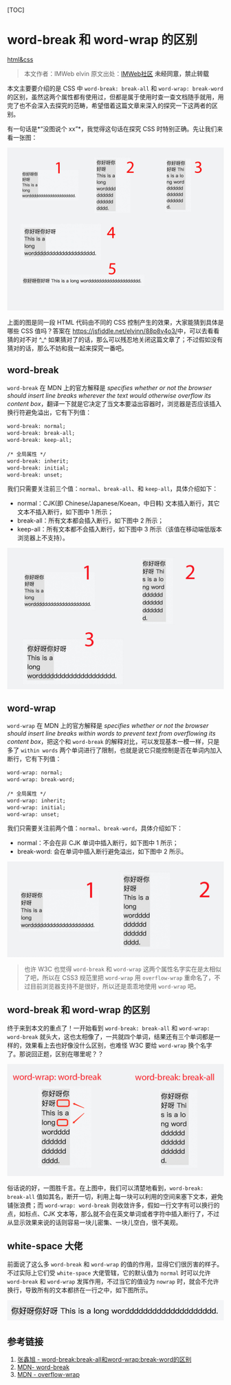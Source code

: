 [TOC]



# word-break 和 word-wrap 的区别

[html&css](http://imweb.io/tab/rebuild)

> 本文作者：IMWeb elvin 原文出处：[IMWeb社区](http://imweb.io/topic/59fe82991f0e50753869bf8c) **未经同意，禁止转载**

本文主要要介绍的是 CSS 中 `word-break: break-all` 和 `word-wrap: break-word` 的区别，虽然这两个属性都有使用过，但都是属于使用时查一查文档随手就用，用完了也不会深入去探究的范畴，希望借着这篇文章来深入的探究一下这两者的区别。

有一句话是*“没图说个 xx”*，我觉得这句话在探究 CSS 时特别正确。先让我们来看一张图：

![换行举例](image-201808101935/006tKfTcgy1fl700o03bqj30zk0qo7bk.jpg)

上面的图是同一段 HTML 代码由不同的 CSS 控制产生的效果，大家能猜到具体是哪些 CSS 值吗？答案在 <https://jsfiddle.net/elvinn/88p8v4o3/>中，可以去看看猜的对不对 ^_^ 如果猜对了的话，那么可以残忍地关闭这篇文章了；不过假如没有猜对的话，那么不妨和我一起来探究一番吧。

## word-break

`word-break` 在 MDN 上的官方解释是 *specifies whether or not the browser should insert line breaks wherever the text would otherwise overflow its content box*，翻译一下就是它决定了当文本要溢出容器时，浏览器是否应该插入换行符避免溢出，它有下列值：

```
word-break: normal;
word-break: break-all;
word-break: keep-all;

/* 全局属性 */
word-break: inherit;
word-break: initial;
word-break: unset;
```

我们只需要关注前三个值：`normal`、`break-all`、和 `keep-all`，具体介绍如下：

- normal：CJK(即 Chinese/Japanese/Koean，中日韩) 文本插入断行，其它文本不插入断行，如下图中 1 所示；
- break-all：所有文本都会插入断行，如下图中 2 所示；
- keep-all：所有文本都不会插入断行，如下图中 3 所示（该值在移动端低版本浏览器上不支持）。

![word-break 示意图](image-201808101935/006tKfTcgy1fl70yceockj310a0nm14c.jpg)

## word-wrap

`word-wrap` 在 MDN 上的官方解释是 *specifies whether or not the browser should insert line breaks within words to prevent text from overflowing its content box*，把这个和 `word-break` 的解释对比，可以发现基本一模一样，只是多了 `within words` 两个单词进行了限制，也就是说它只能控制是否在单词内加入断行，它有下列值：

```
word-wrap: normal;
word-wrap: break-word;

/* 全局属性 */
word-wrap: inherit;
word-wrap: initial;
word-wrap: unset;
```

我们只需要关注前两个值：`normal`、`break-word`，具体介绍如下：

- normal：不会在非 CJK 单词中插入断行，如下图中 1 所示；
- break-word: 会在单词中插入断行避免溢出，如下图中 2 所示。

![word-wrap 示意图](image-201808101935/006tKfTcgy1fl71280p9dj30wq0eegsm.jpg)

> 也许 W3C 也觉得 `word-break` 和 `word-wrap` 这两个属性名字实在是太相似了吧，所以在 CSS3 规范里把 `word-wrap` 用 `overflow-wrap` 重命名了，不过目前浏览器支持不是很好，所以还是乖乖地使用 `word-wrap` 吧。

## word-break 和 word-wrap 的区别

终于来到本文的重点了！一开始看到 `word-break: break-all` 和 `word-wrap: word-break` 就头大，这也太相像了，一共就四个单词，结果还有三个单词都是一样的，效果看上去也好像没什么区别，也难怪 W3C 要给 `word-wrap` 换个名字了。那说回正题，区别在哪里呢？？

![对比示意图](image-201808101935/006tKfTcgy1fl716uhrnfj30um0fugt1.jpg)

俗话说的好，一图胜千言。在上图中，我们可以清楚地看到，`word-break: break-all` 值如其名，断开一切，利用上每一块可以利用的空间来塞下文本，避免铺张浪费；而 `word-wrap: word-break` 则收敛许多，假如一行文字有可以换行的点，如标点、CJK 文本等，那么就不会在英文单词或者字符中插入断行了，不过从显示效果来说的话则容易一块儿密集、一块儿空白，很不美观。

## white-space 大佬

前面说了这么多 `word-break` 和 `word-wrap` 的值的作用，显得它们很厉害的样子。不过实际上它们受 `white-space` 大佬管辖，它的默认值为 `normal` 时可以允许 `word-break` 和 `word-wrap` 发挥作用，不过当它的值设为 `nowrap` 时，就会不允许换行，导致所有的文本都挤在一行之中，如下图所示。

![white-space 示意图](image-201808101935/006tKfTcgy1fl717d9pngj30oq02c3yo.jpg)

## 参考链接

1. [张鑫旭 - word-break:break-all和word-wrap:break-word的区别](http://www.zhangxinxu.com/wordpress/2015/11/diff-word-break-break-all-word-wrap-break-word/)
2. [MDN- word-break](https://developer.mozilla.org/en-US/docs/Web/CSS/word-break)
3. [MDN - overflow-wrap](https://developer.mozilla.org/en-US/docs/Web/CSS/overflow-wrap)
